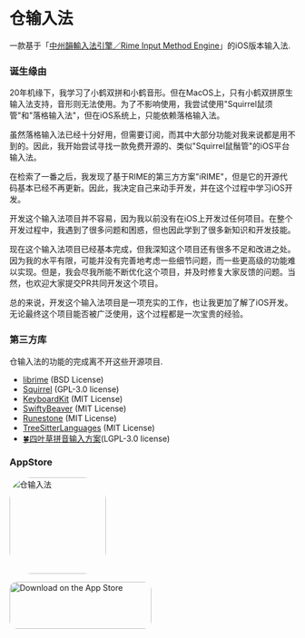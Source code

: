# 仓输入法

一款基于「[中州韻輸入法引擎／Rime Input Method Engine](https://github.com/rime/librime)」的iOS版本输入法.

### 诞生缘由

20年机缘下，我学习了小鹤双拼和小鹤音形。但在MacOS上，只有小鹤双拼原生输入法支持，音形则无法使用。为了不影响使用，我尝试使用"Squirrel鼠须管"和"落格输入法"，但在iOS系统上，只能依赖落格输入法。

虽然落格输入法已经十分好用，但需要订阅，而其中大部分功能对我来说都是用不到的。因此，我开始尝试寻找一款免费开源的、类似"Squirrel鼠鬚管"的iOS平台输入法。

在检索了一番之后，我发现了基于RIME的第三方方案"iRIME"，但是它的开源代码基本已经不再更新。因此，我决定自己来动手开发，并在这个过程中学习iOS开发。

开发这个输入法项目并不容易，因为我以前没有在iOS上开发过任何项目。在整个开发过程中，我遇到了很多问题和困惑，但也因此学到了很多新知识和开发技能。

现在这个输入法项目已经基本完成，但我深知这个项目还有很多不足和改进之处。因为我的水平有限，可能并没有完善地考虑一些细节问题，而一些更高级的功能难以实现。但是，我会尽我所能不断优化这个项目，并及时修复大家反馈的问题。当然，也欢迎大家提交PR共同开发这个项目。

总的来说，开发这个输入法项目是一项充实的工作，也让我更加了解了iOS开发。无论最终这个项目能否被广泛使用，这个过程都是一次宝贵的经验。

### 第三方库

仓输入法的功能的完成离不开这些开源项目.

* [librime](https://github.com/rime/librime) (BSD License)
* [Squirrel](https://github.com/rime/squirrel) (GPL-3.0 license)
* [KeyboardKit](https://github.com/KeyboardKit/KeyboardKit.git) (MIT License)
* [SwiftyBeaver](https://github.com/SwiftyBeaver/SwiftyBeaver.git) (MIT License)
* [Runestone](https://github.com/simonbs/Runestone.git) (MIT License)
* [TreeSitterLanguages](https://github.com/simonbs/TreeSitterLanguages.git) (MIT License)
* [🍀️四叶草拼音输入方案](https://github.com/fkxxyz/rime-cloverpinyin)(LGPL-3.0 license)

### AppStore

<a href="https://apps.apple.com/cn/app/%E4%BB%93%E8%BE%93%E5%85%A5%E6%B3%95/id6446617683?itscg=30200&amp;itsct=apps_box_appicon" style="width: 170px; height: 170px; border-radius: 22%; overflow: hidden; display: inline-block; vertical-align: middle;"><img src="https://is4-ssl.mzstatic.com/image/thumb/Purple126/v4/16/b3/b8/16b3b836-12aa-206a-f849-79e37bf6528c/AppIcon-0-1x_U007emarketing-0-10-0-85-220.png/540x540bb.jpg" alt="仓输入法" style="width: 170px; height: 170px; border-radius: 22%; overflow: hidden; display: inline-block; vertical-align: middle;"></a>

<a href="https://apps.apple.com/cn/app/%E4%BB%93%E8%BE%93%E5%85%A5%E6%B3%95/id6446617683?itsct=apps_box_badge&amp;itscg=30200" style="display: inline-block; overflow: hidden; border-radius: 13px; width: 250px; height: 83px;"><img src="https://tools.applemediaservices.com/api/badges/download-on-the-app-store/black/en-us?size=250x83&amp;releaseDate=1680912000" alt="Download on the App Store" style="border-radius: 13px; width: 250px; height: 83px;"></a>